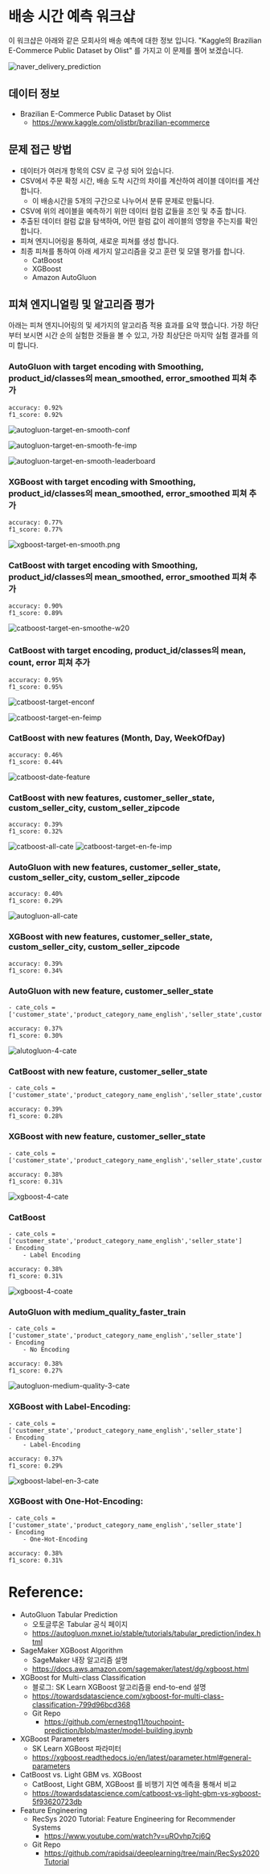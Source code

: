 # 배송 시간 예측 워크샵
이 워크샵은 아래와 같은 모회사의 배송 예측에 대한 정보 입니다. "Kaggle의 Brazilian E-Commerce Public Dataset by Olist" 를 가지고 이 문제를 풀어 보겠습니다.

![naver_delivery_prediction](img/naver_delivery_prediction.png)

## 데이터 정보
- Brazilian E-Commerce Public Dataset by Olist
    - https://www.kaggle.com/olistbr/brazilian-ecommerce

## 문제 접근 방법
- 데이터가 여러개 항목의 CSV 로 구성 되어 있습니다.
- CSV에서 주문 확정 시간, 배송 도착 시간의 차이를 계산하여 레이블 데이터를 계산 합니다. 
    - 이 배송시간을 5개의 구간으로 나누어서 분류 문제로 만듧니다.
- CSV에 위의 레이블을 예측하기 위한 데이터 컬럼 값들을 조인 및 추출 합니다.
- 추출된 데이터 컬럼 값을 탐색하여, 어떤 컬럼 값이 레이블의 영향을 주는지를 확인 합니다.
- 피쳐 엔지니어링을 통하여, 새로운 피쳐를 생성 합니다.
- 최종 피쳐를 통하여 아래 세가지 알고리즘을 갖고 훈련 및 모델 평가를 합니다.
    - CatBoost
    - XGBoost
    - Amazon AutoGluon


## 피쳐 엔지니얼링 및 알고리즘 평가 
아래는 피쳐 엔지니어링의 및 세가지의 알고리즘 적용 효과를 요약 했습니다. 가장 하단 부터 보시면 시간 순의 실험한 것들을 볼 수 있고, 가장 최상단은 마지막 실험 결과를 의미 합니다.


### AutoGluon with target encoding with Smoothing, product_id/classes의 mean_smoothed, error_smoothed 피쳐 추가
```
accuracy: 0.92%
f1_score: 0.92%
```
![autogluon-target-en-smooth-conf](img/autogluon-target-en-smooth-conf.png)

![autogluon-target-en-smooth-fe-imp](img/autogluon-target-en-smooth-fe-imp.png)

![autogluon-target-en-smooth-leaderboard](img/autogluon-target-en-smooth-leaderboard.png)


### XGBoost with target encoding with Smoothing, product_id/classes의 mean_smoothed, error_smoothed 피쳐 추가
```
accuracy: 0.77%
f1_score: 0.77%
```
![xgboost-target-en-smooth.png](img/xgboost-target-en-smooth.png)



### CatBoost with target encoding with Smoothing, product_id/classes의 mean_smoothed, error_smoothed 피쳐 추가
```
accuracy: 0.90%
f1_score: 0.89%
```
![catboost-target-en-smoothe-w20](img/catboost-target-en-smoothe-w20.png)



### CatBoost with target encoding, product_id/classes의 mean, count, error 피쳐 추가
```
accuracy: 0.95%
f1_score: 0.95%
```
![catboost-target-enconf](img/catboost-target-en-conf.png)


![catboost-target-en-feimp](img/catboost-target-en-fe-imp.png)



### CatBoost with new features (Month, Day, WeekOfDay)
```
accuracy: 0.46%
f1_score: 0.44%
```
![catboost-date-feature](img/catboost-date-feature.png)



### CatBoost with new features, customer_seller_state, custom_seller_city, custom_seller_zipcode
```
accuracy: 0.39%
f1_score: 0.32%
```
![catboost-all-cate](img/catboost-all-cate.png)
![catboost-target-en-fe-imp](img/catboost-target-en-fe-imp..png)


### AutoGluon with new features, customer_seller_state, custom_seller_city, custom_seller_zipcode
```
accuracy: 0.40%
f1_score: 0.29%
```
![autogluon-all-cate](img/autogluon-all-cate.png)

### XGBoost with new features, customer_seller_state, custom_seller_city, custom_seller_zipcode
```
accuracy: 0.39%
f1_score: 0.34%
```




### AutoGluon with new feature, customer_seller_state
    - cate_cols = ['customer_state','product_category_name_english','seller_state',customer_seller_state]
```
accuracy: 0.37%
f1_score: 0.30%
```
![alutogluon-4-cate](img/alutogluon-4-cate.png)


### CatBoost with new feature, customer_seller_state
    - cate_cols = ['customer_state','product_category_name_english','seller_state',customer_seller_state]
```
accuracy: 0.39%
f1_score: 0.28%
```



### XGBoost with new feature, customer_seller_state
    - cate_cols = ['customer_state','product_category_name_english','seller_state',customer_seller_state]
```
accuracy: 0.38%
f1_score: 0.31%
```
![xgboost-4-cate](img/xgboost-4-cate.png)



### CatBoost
    - cate_cols = ['customer_state','product_category_name_english','seller_state']
    - Encoding
        - Label Encoding    

```
accuracy: 0.38%
f1_score: 0.31%
```
![xgboost-4-coate](img/catboost-3-cate.png)


### AutoGluon with medium_quality_faster_train
    - cate_cols = ['customer_state','product_category_name_english','seller_state']
    - Encoding
        - No Encoding    

```
accuracy: 0.38%
f1_score: 0.27%
```
![autogluon-medium-quality-3-cate](img/autogluon-medium-quality-3-cate.png)

### XGBoost with Label-Encoding: 
    - cate_cols = ['customer_state','product_category_name_english','seller_state']
    - Encoding
        - Label-Encoding    
```
accuracy: 0.37%
f1_score: 0.29%
```
![xgboost-label-en-3-cate](img/xgboost-label-en-3-cate.png)

### XGBoost with One-Hot-Encoding: 
    - cate_cols = ['customer_state','product_category_name_english','seller_state']
    - Encoding
        - One-Hot-Encoding    
```
accuracy: 0.38%
f1_score: 0.31%
```

# Reference:

- AutoGluon Tabular Prediction
    - 오토글루온 Tabular 공식 페이지
    - https://autogluon.mxnet.io/stable/tutorials/tabular_prediction/index.html
- SageMaker XGBoost Algorithm
    - SageMaker 내장 알고리즘 설명
    - https://docs.aws.amazon.com/sagemaker/latest/dg/xgboost.html
- XGBoost for Multi-class Classification
    - 블로그: SK Learn XGBoost 알고리즘을 end-to-end 설명
    - https://towardsdatascience.com/xgboost-for-multi-class-classification-799d96bcd368
    - Git Repo
        - https://github.com/ernestng11/touchpoint-prediction/blob/master/model-building.ipynb
- XGBoost Parameters
    - SK Learn XGBoost 파라미터
    - https://xgboost.readthedocs.io/en/latest/parameter.html#general-parameters
- CatBoost vs. Light GBM vs. XGBoost
    - CatBoost, Light GBM, XGBoost 를 비행기 지연 예측을 통해서 비교
    - https://towardsdatascience.com/catboost-vs-light-gbm-vs-xgboost-5f93620723db
- Feature Engineering
    - RecSys 2020 Tutorial: Feature Engineering for Recommender Systems
        - https://www.youtube.com/watch?v=uROvhp7cj6Q
    - Git Repo
        - https://github.com/rapidsai/deeplearning/tree/main/RecSys2020Tutorial